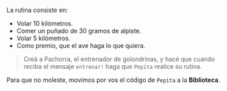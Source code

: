 La rutina consiste en:

* Volar 10 kilómetros.
* Comer un puñado de 30 gramos de alpiste.
* Volar 5 kilómetros.
* Como premio, que el ave haga lo que quiera.

> Creá a Pachorra, el entrenador de golondrinas, y hacé que cuando reciba el mensaje `entrenar!` haga que `Pepita` realice su rutina.

Para que no moleste, movimos por vos el código de `Pepita` a la **Biblioteca**.